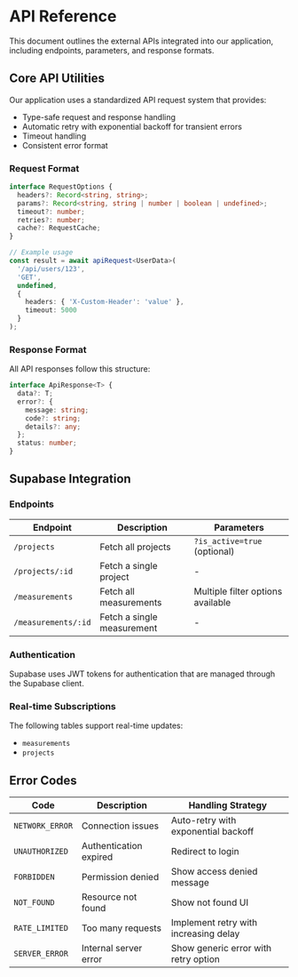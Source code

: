 
# API Reference

This document outlines the external APIs integrated into our application, including endpoints, parameters, and response formats.

## Core API Utilities

Our application uses a standardized API request system that provides:

- Type-safe request and response handling
- Automatic retry with exponential backoff for transient errors
- Timeout handling
- Consistent error format

### Request Format

```typescript
interface RequestOptions {
  headers?: Record<string, string>;
  params?: Record<string, string | number | boolean | undefined>;
  timeout?: number;
  retries?: number;
  cache?: RequestCache;
}

// Example usage
const result = await apiRequest<UserData>(
  '/api/users/123',
  'GET',
  undefined,
  { 
    headers: { 'X-Custom-Header': 'value' },
    timeout: 5000
  }
);
```

### Response Format

All API responses follow this structure:

```typescript
interface ApiResponse<T> {
  data?: T;
  error?: {
    message: string;
    code?: string;
    details?: any;
  };
  status: number;
}
```

## Supabase Integration

### Endpoints

| Endpoint | Description | Parameters |
|----------|-------------|------------|
| `/projects` | Fetch all projects | `?is_active=true` (optional) |
| `/projects/:id` | Fetch a single project | - |
| `/measurements` | Fetch all measurements | Multiple filter options available |
| `/measurements/:id` | Fetch a single measurement | - |

### Authentication

Supabase uses JWT tokens for authentication that are managed through the Supabase client.

### Real-time Subscriptions

The following tables support real-time updates:

- `measurements`
- `projects`

## Error Codes

| Code | Description | Handling Strategy |
|------|-------------|------------------|
| `NETWORK_ERROR` | Connection issues | Auto-retry with exponential backoff |
| `UNAUTHORIZED` | Authentication expired | Redirect to login |
| `FORBIDDEN` | Permission denied | Show access denied message |
| `NOT_FOUND` | Resource not found | Show not found UI |
| `RATE_LIMITED` | Too many requests | Implement retry with increasing delay |
| `SERVER_ERROR` | Internal server error | Show generic error with retry option |

